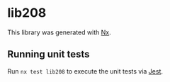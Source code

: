 # lib208

This library was generated with [Nx](https://nx.dev).

## Running unit tests

Run `nx test lib208` to execute the unit tests via [Jest](https://jestjs.io).
